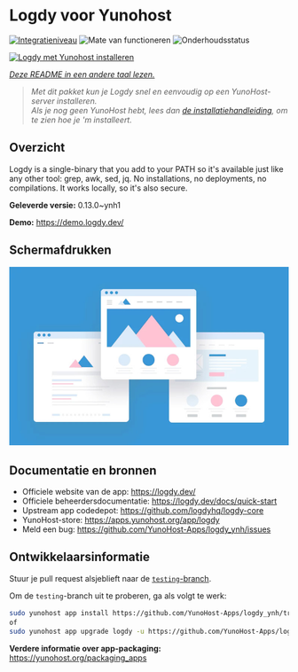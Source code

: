 <!--
NB: Deze README is automatisch gegenereerd door <https://github.com/YunoHost/apps/tree/master/tools/readme_generator>
Hij mag NIET handmatig aangepast worden.
-->

# Logdy voor Yunohost

[![Integratieniveau](https://dash.yunohost.org/integration/logdy.svg)](https://ci-apps.yunohost.org/ci/apps/logdy/) ![Mate van functioneren](https://ci-apps.yunohost.org/ci/badges/logdy.status.svg) ![Onderhoudsstatus](https://ci-apps.yunohost.org/ci/badges/logdy.maintain.svg)

[![Logdy met Yunohost installeren](https://install-app.yunohost.org/install-with-yunohost.svg)](https://install-app.yunohost.org/?app=logdy)

*[Deze README in een andere taal lezen.](./ALL_README.md)*

> *Met dit pakket kun je Logdy snel en eenvoudig op een YunoHost-server installeren.*  
> *Als je nog geen YunoHost hebt, lees dan [de installatiehandleiding](https://yunohost.org/install), om te zien hoe je 'm installeert.*

## Overzicht

Logdy is a single-binary that you add to your PATH so it's available just like any other tool: grep, awk, sed, jq. No installations, no deployments, no compilations. It works locally, so it's also secure.

**Geleverde versie:** 0.13.0~ynh1

**Demo:** <https://demo.logdy.dev/>

## Schermafdrukken

![Schermafdrukken van Logdy](./doc/screenshots/example.jpg)

## Documentatie en bronnen

- Officiele website van de app: <https://logdy.dev/>
- Officiele beheerdersdocumentatie: <https://logdy.dev/docs/quick-start>
- Upstream app codedepot: <https://github.com/logdyhq/logdy-core>
- YunoHost-store: <https://apps.yunohost.org/app/logdy>
- Meld een bug: <https://github.com/YunoHost-Apps/logdy_ynh/issues>

## Ontwikkelaarsinformatie

Stuur je pull request alsjeblieft naar de [`testing`-branch](https://github.com/YunoHost-Apps/logdy_ynh/tree/testing).

Om de `testing`-branch uit te proberen, ga als volgt te werk:

```bash
sudo yunohost app install https://github.com/YunoHost-Apps/logdy_ynh/tree/testing --debug
of
sudo yunohost app upgrade logdy -u https://github.com/YunoHost-Apps/logdy_ynh/tree/testing --debug
```

**Verdere informatie over app-packaging:** <https://yunohost.org/packaging_apps>
